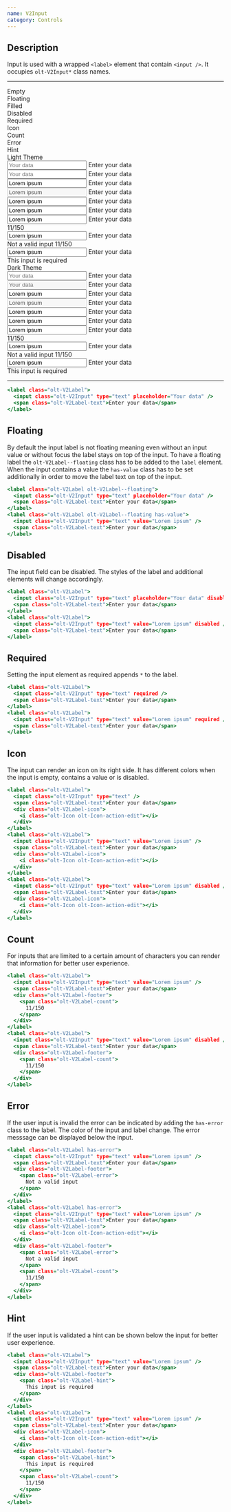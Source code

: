 ```yaml
---
name: V2Input
category: Controls
---
```


## Description

Input is used with a wrapped `<label>` element that contain
`<input />`. It occupies `olt-V2Input*` class names.

---

<div class="olt-Grid olt-u-marginTop4 olt-u-marginBottom6">
  <div class="olt-Grid-item olt-Grid-item--3">
    <div class="demo-input-spacer"></div>
    <div>
      <div class="demo-input-label">
        Empty
      </div>
      <div class="demo-input-label">
        Floating
      </div>
      <div class="demo-input-label">
        Filled
      </div>
      <div class="demo-input-label">
        Disabled
      </div>
      <div class="demo-input-label">
        Required
      </div>
      <div class="demo-input-label">
        Icon
      </div>
      <div class="demo-input-label">
        Count
      </div>
      <div class="demo-input-label">
        Error
      </div>
      <div class="demo-input-label">
        Hint
      </div>
    </div>
  </div>
  <div class="olt-Grid-item olt-Grid-item--9">
    <div class="olt-Grid">
      <div class="olt-Grid-item olt-Grid-item--5">
        <div class="demo-title">Light Theme</div>
        <div class="demo-subtitle-small"></div>
        <div class="olt-Card">
          <div class="olt-Card-content">
            <div class="demo-input-content">
              <label class="olt-V2Label">
                <input class="olt-V2Input" type="text" placeholder="Your data" />
                <span class="olt-V2Label-text">Enter your data</span>
              </label>
            </div>
            <div class="demo-input-content">
              <label class="olt-V2Label olt-V2Label--floating">
                <input class="olt-V2Input" type="text" placeholder="Your data" />
                <span class="olt-V2Label-text">Enter your data</span>
              </label>
            </div>
            <div class="demo-input-content">
              <label class="olt-V2Label">
                <input class="olt-V2Input" type="text" value="Lorem ipsum" />
                <span class="olt-V2Label-text">Enter your data</span>
              </label>
            </div>
            <div class="demo-input-content">
              <label class="olt-V2Label">
                <input class="olt-V2Input" type="text" value="Lorem ipsum" disabled />
                <span class="olt-V2Label-text">Enter your data</span>
              </label>
            </div>
            <div class="demo-input-content">
              <label class="olt-V2Label">
                <input class="olt-V2Input" type="text" value="Lorem ipsum" required />
                <span class="olt-V2Label-text">Enter your data</span>
              </label>
            </div>
            <div class="demo-input-content">
              <label class="olt-V2Label">
                <input class="olt-V2Input" type="text" value="Lorem ipsum" />
                <span class="olt-V2Label-text">Enter your data</span>
                <div class="olt-V2Label-icon">
                  <i class="olt-Icon olt-Icon-action-edit"></i>
                </div>
              </label>
            </div>
            <div class="demo-input-content">
              <label class="olt-V2Label">
                <input class="olt-V2Input" type="text" value="Lorem ipsum" />
                <span class="olt-V2Label-text">Enter your data</span>
                <div class="olt-V2Label-footer">
                  <span class="olt-V2Label-count">
                    11/150
                  </span>
                </div>
              </label>
            </div>
            <div class="demo-input-content">
              <label class="olt-V2Label has-error">
                <input class="olt-V2Input" type="text" value="Lorem ipsum" />
                <span class="olt-V2Label-text">Enter your data</span>
                <div class="olt-V2Label-footer">
                  <span class="olt-V2Label-error">
                    Not a valid input
                  </span>
                  <span class="olt-V2Label-count">
                    11/150
                  </span>
                </div>
              </label>
            </div>
            <div class="demo-input-content">
              <label class="olt-V2Label">
                <input class="olt-V2Input" type="text" value="Lorem ipsum" />
                <span class="olt-V2Label-text">Enter your data</span>
                <div class="olt-V2Label-footer">
                  <span class="olt-V2Label-hint">
                    This input is required
                  </span>
                </div>
              </label>
            </div>
          </div>
        </div>
      </div>
      <div class="olt-Grid-item olt-Grid-item--5">
        <div class="demo-title">Dark Theme</div>
        <div class="demo-subtitle-small"></div>
        <div class="olt-Card olt-Card--dark olt-Theme-dark">
          <div class="olt-Card-content">
            <div class="demo-input-content">
              <label class="olt-V2Label">
                <input class="olt-V2Input" type="text" placeholder="Your data" />
                <span class="olt-V2Label-text">Enter your data</span>
              </label>
            </div>
            <div class="demo-input-content">
              <label class="olt-V2Label olt-V2Label--floating">
                <input class="olt-V2Input" type="text" placeholder="Your data" disabled />
                <span class="olt-V2Label-text">Enter your data</span>
              </label>
            </div>
            <div class="demo-input-content">
              <label class="olt-V2Label">
                <input class="olt-V2Input" type="text" value="Lorem ipsum" />
                <span class="olt-V2Label-text">Enter your data</span>
              </label>
            </div>
            <div class="demo-input-content">
              <label class="olt-V2Label">
                <input class="olt-V2Input" type="text" value="Lorem ipsum" disabled />
                <span class="olt-V2Label-text">Enter your data</span>
              </label>
            </div>
            <div class="demo-input-content">
              <label class="olt-V2Label">
                <input class="olt-V2Input" type="text" value="Lorem ipsum" required />
                <span class="olt-V2Label-text">Enter your data</span>
              </label>
            </div>
            <div class="demo-input-content">
              <label class="olt-V2Label">
                <input class="olt-V2Input" type="text" value="Lorem ipsum" />
                <span class="olt-V2Label-text">Enter your data</span>
                <div class="olt-V2Label-icon">
                  <i class="olt-Icon olt-Icon-action-edit"></i>
                </div>
              </label>
            </div>
            <div class="demo-input-content">
              <label class="olt-V2Label">
                <input class="olt-V2Input" type="text" value="Lorem ipsum" />
                <span class="olt-V2Label-text">Enter your data</span>
                <div class="olt-V2Label-footer">
                  <span class="olt-V2Label-count">
                    11/150
                  </span>
                </div>
              </label>
            </div>
            <div class="demo-input-content">
              <label class="olt-V2Label has-error">
                <input class="olt-V2Input" type="text" value="Lorem ipsum" />
                <span class="olt-V2Label-text">Enter your data</span>
                <div class="olt-V2Label-footer">
                  <span class="olt-V2Label-error">
                    Not a valid input
                  </span>
                  <span class="olt-V2Label-count">
                    11/150
                  </span>
                </div>
              </label>
            </div>
            <div class="demo-input-content">
              <label class="olt-V2Label">
                <input class="olt-V2Input" type="text" value="Lorem ipsum" />
                <span class="olt-V2Label-text">Enter your data</span>
                <div class="olt-V2Label-footer">
                  <span class="olt-V2Label-hint">
                    This input is required
                  </span>
                </div>
              </label>
            </div>
          </div>
        </div>
      </div>
    </div>
  </div>
</div>

---

```example.html
<label class="olt-V2Label">
  <input class="olt-V2Input" type="text" placeholder="Your data" />
  <span class="olt-V2Label-text">Enter your data</span>
</label>
```

## Floating

By default the input label is not floating meaning even without an
input value or without focus the label stays on top of the input.
To have a floating label the `olt-V2Label--floating` class has to
be added to the `label` element. When the input contains a value
the `has-value` class has to be set additionally in order to move
the label text on top of the input.

```floating.html
<label class="olt-V2Label olt-V2Label--floating">
  <input class="olt-V2Input" type="text" placeholder="Your data" />
  <span class="olt-V2Label-text">Enter your data</span>
</label>
<label class="olt-V2Label olt-V2Label--floating has-value">
  <input class="olt-V2Input" type="text" value="Lorem ipsum" />
  <span class="olt-V2Label-text">Enter your data</span>
</label>
```

## Disabled

The input field can be disabled. The styles of the label
and additional elements will change accordingly.

```disabled.html
<label class="olt-V2Label">
  <input class="olt-V2Input" type="text" placeholder="Your data" disabled />
  <span class="olt-V2Label-text">Enter your data</span>
</label>
<label class="olt-V2Label">
  <input class="olt-V2Input" type="text" value="Lorem ipsum" disabled />
  <span class="olt-V2Label-text">Enter your data</span>
</label>
```

## Required

Setting the input element as required appends `*` to the label.

```required.html
<label class="olt-V2Label">
  <input class="olt-V2Input" type="text" required />
  <span class="olt-V2Label-text">Enter your data</span>
</label>
<label class="olt-V2Label">
  <input class="olt-V2Input" type="text" value="Lorem ipsum" required />
  <span class="olt-V2Label-text">Enter your data</span>
</label>
```

## Icon

The input can render an icon on its right side. It has different
colors when the input is empty, contains a value or is disabled.

```icons.html
<label class="olt-V2Label">
  <input class="olt-V2Input" type="text" />
  <span class="olt-V2Label-text">Enter your data</span>
  <div class="olt-V2Label-icon">
    <i class="olt-Icon olt-Icon-action-edit"></i>
  </div>
</label>
<label class="olt-V2Label">
  <input class="olt-V2Input" type="text" value="Lorem ipsum" />
  <span class="olt-V2Label-text">Enter your data</span>
  <div class="olt-V2Label-icon">
    <i class="olt-Icon olt-Icon-action-edit"></i>
  </div>
</label>
<label class="olt-V2Label">
  <input class="olt-V2Input" type="text" value="Lorem ipsum" disabled />
  <span class="olt-V2Label-text">Enter your data</span>
  <div class="olt-V2Label-icon">
    <i class="olt-Icon olt-Icon-action-edit"></i>
  </div>
</label>
```

## Count

For inputs that are limited to a certain amount of characters
you can render that information for better user experience.

```count.html
<label class="olt-V2Label">
  <input class="olt-V2Input" type="text" value="Lorem ipsum" />
  <span class="olt-V2Label-text">Enter your data</span>
  <div class="olt-V2Label-footer">
    <span class="olt-V2Label-count">
      11/150
    </span>
  </div>
</label>
<label class="olt-V2Label">
  <input class="olt-V2Input" type="text" value="Lorem ipsum" disabled />
  <span class="olt-V2Label-text">Enter your data</span>
  <div class="olt-V2Label-footer">
    <span class="olt-V2Label-count">
      11/150
    </span>
  </div>
</label>
```

## Error

If the user input is invalid the error can be indicated by adding
the `has-error` class to the label. The color of the input and label
change. The error messsage can be displayed below the input.

```error.html
<label class="olt-V2Label has-error">
  <input class="olt-V2Input" type="text" value="Lorem ipsum" />
  <span class="olt-V2Label-text">Enter your data</span>
  <div class="olt-V2Label-footer">
    <span class="olt-V2Label-error">
      Not a valid input
    </span>
  </div>
</label>
<label class="olt-V2Label has-error">
  <input class="olt-V2Input" type="text" value="Lorem ipsum" />
  <span class="olt-V2Label-text">Enter your data</span>
  <div class="olt-V2Label-icon">
    <i class="olt-Icon olt-Icon-action-edit"></i>
  </div>
  <div class="olt-V2Label-footer">
    <span class="olt-V2Label-error">
      Not a valid input
    </span>
    <span class="olt-V2Label-count">
      11/150
    </span>
  </div>
</label>
```

## Hint

If the user input is validated a hint can be shown below the input
for better user experience.

```hint.html
<label class="olt-V2Label">
  <input class="olt-V2Input" type="text" value="Lorem ipsum" />
  <span class="olt-V2Label-text">Enter your data</span>
  <div class="olt-V2Label-footer">
    <span class="olt-V2Label-hint">
      This input is required
    </span>
  </div>
</label>
<label class="olt-V2Label">
  <input class="olt-V2Input" type="text" value="Lorem ipsum" />
  <span class="olt-V2Label-text">Enter your data</span>
  <div class="olt-V2Label-icon">
    <i class="olt-Icon olt-Icon-action-edit"></i>
  </div>
  <div class="olt-V2Label-footer">
    <span class="olt-V2Label-hint">
      This input is required
    </span>
    <span class="olt-V2Label-count">
      11/150
    </span>
  </div>
</label>
```
